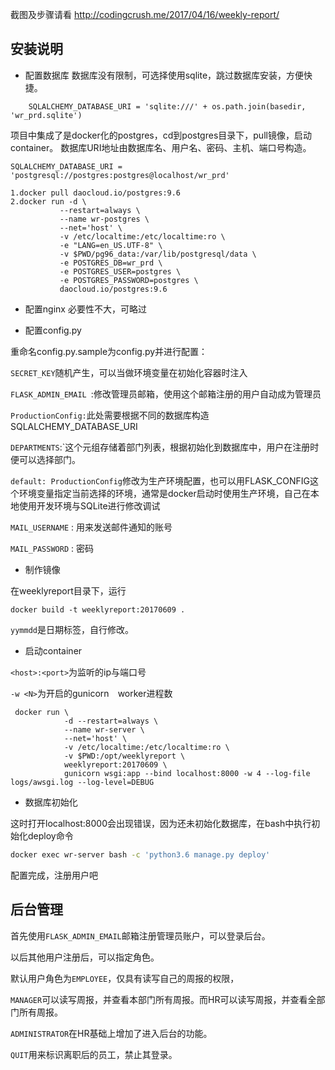 截图及步骤请看
http://codingcrush.me/2017/04/16/weekly-report/

## 安装说明
+ 配置数据库
数据库没有限制，可选择使用sqlite，跳过数据库安装，方便快捷。
```
    SQLALCHEMY_DATABASE_URI = 'sqlite:///' + os.path.join(basedir, 'wr_prd.sqlite')
```

项目中集成了是docker化的postgres，cd到postgres目录下，pull镜像，启动container。
数据库URI地址由数据库名、用户名、密码、主机、端口号构造。
```
SQLALCHEMY_DATABASE_URI = 'postgresql://postgres:postgres@localhost/wr_prd'
```

```docker
1.docker pull daocloud.io/postgres:9.6
2.docker run -d \
           --restart=always \
           --name wr-postgres \
           --net='host' \
           -v /etc/localtime:/etc/localtime:ro \
           -e "LANG=en_US.UTF-8" \
           -v $PWD/pg96_data:/var/lib/postgresql/data \
           -e POSTGRES_DB=wr_prd \
           -e POSTGRES_USER=postgres \
           -e POSTGRES_PASSWORD=postgres \
           daocloud.io/postgres:9.6
```

+  配置nginx
   必要性不大，可略过
   
+  配置config.py

重命名config.py.sample为config.py并进行配置：

`SECRET_KEY`随机产生，可以当做环境变量在初始化容器时注入

`FLASK_ADMIN_EMAIL `:修改管理员邮箱，使用这个邮箱注册的用户自动成为管理员

`ProductionConfig:`此处需要根据不同的数据库构造SQLALCHEMY_DATABASE_URI

`DEPARTMENTS`:`这个元组存储着部门列表，根据初始化到数据库中，用户在注册时便可以选择部门。

`default: ProductionConfig`修改为生产环境配置，也可以用FLASK_CONFIG这个环境变量指定当前选择的环境，通常是docker启动时使用生产环境，自己在本地使用开发环境与SQLite进行修改调试

`MAIL_USERNAME` : 用来发送邮件通知的账号

`MAIL_PASSWORD` : 密码

+ 制作镜像

在weeklyreport目录下，运行
```docker
docker build -t weeklyreport:20170609 .
```
`yymmdd`是日期标签，自行修改。

+ 启动container

 `<host>:<port>`为监听的ip与端口号
 
 `-w <N>`为开启的gunicorn　worker进程数

```docker
 docker run \
            -d --restart=always \
            --name wr-server \
            --net='host' \
            -v /etc/localtime:/etc/localtime:ro \
            -v $PWD:/opt/weeklyreport \
            weeklyreport:20170609 \
            gunicorn wsgi:app --bind localhost:8000 -w 4 --log-file logs/awsgi.log --log-level=DEBUG

```

+ 数据库初始化

这时打开localhost:8000会出现错误，因为还未初始化数据库，在bash中执行初始化deploy命令
```bash
docker exec wr-server bash -c 'python3.6 manage.py deploy'
```

配置完成，注册用户吧

## 后台管理

首先使用`FLASK_ADMIN_EMAIL`邮箱注册管理员账户，可以登录后台。

以后其他用户注册后，可以指定角色。

默认用户角色为`EMPLOYEE`，仅具有读写自己的周报的权限，

`MANAGER`可以读写周报，并查看本部门所有周报。而HR可以读写周报，并查看全部门所有周报。

`ADMINISTRATOR`在HR基础上增加了进入后台的功能。

`QUIT`用来标识离职后的员工，禁止其登录。
